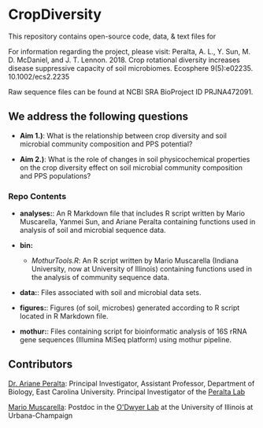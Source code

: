 # CropDiversity

This repository contains open-source code, data, & text files for 

For information regarding the project, please visit: 
Peralta, A. L., Y. Sun, M. D. McDaniel, and J. T. Lennon. 2018. Crop rotational diversity increases disease
suppressive capacity of soil microbiomes. Ecosphere 9(5):e02235. 10.1002/ecs2.2235

Raw sequence files can be found at NCBI SRA BioProject ID PRJNA472091.

## We address the following questions

* **Aim 1.)**: What is the relationship between crop diversity and soil microbial community composition and PPS potential?

* **Aim 2.)**: What is the role of changes in soil physicochemical properties on the crop diversity effect on soil microbial community composition and PPS populations?

### Repo Contents

* **analyses:**: An R Markdown file that includes R script written by Mario Muscarella, Yanmei Sun, and Ariane Peralta containing functions used in analysis of soil and microbial sequence data.

* **bin:** 
	* *MothurTools.R*: An R script written by Mario Muscarella (Indiana University, now at University of Illinois) containing functions used in the analysis of community sequence data.

* **data:**: Files associated with soil and microbial data sets. 

* **figures:**: Figures (of soil, microbes) generated according to R script located in R Markdown file.

* **mothur:**: Files containing script for bioinformatic analysis of 16S rRNA gene sequences (Illumina MiSeq platform) using mothur pipeline.

## Contributors

[Dr. Ariane Peralta]( ): Principal Investigator, Assistant Professor, Department of Biology, East Carolina University. Principal Investigator of the [Peralta Lab](http://www.peraltalab.com)

[Mario Muscarella](http://mmuscarella.github.io/): Postdoc in the [O'Dwyer Lab](https://publish.illinois.edu/odwyerlab/) at the University of Illinois at Urbana-Champaign
